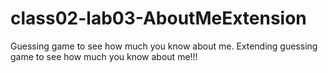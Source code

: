 # class02-lab03-AboutMeExtension
Guessing game to see how much you know about me. 
Extending guessing game to see how much you know about me!!!